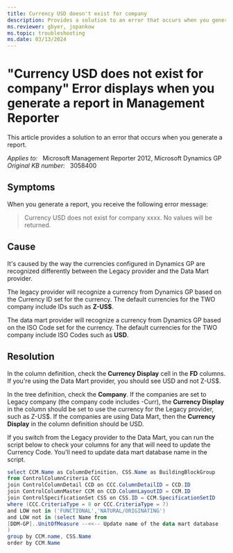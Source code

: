 ```yaml
---
title: Currency USD doesn't exist for company  
description: Provides a solution to an error that occurs when you generate a report.
ms.reviewer: gbyer, jopankow
ms.topic: troubleshooting
ms.date: 03/13/2024
---
```

# "Currency USD does not exist for company" Error displays when you generate a report in Management Reporter

This article provides a solution to an error that occurs when you generate a report.

_Applies to:_ &nbsp; Microsoft Management Reporter 2012, Microsoft Dynamics GP  
_Original KB number:_ &nbsp; 3058400

## Symptoms

When you generate a report, you receive the following error message:

> Currency USD does not exist for company xxxx. No values will be returned.

## Cause

It's caused by the way the currencies configured in Dynamics GP are recognized differently between the Legacy provider and the Data Mart provider.

The legacy provider will recognize a currency from Dynamics GP based on the Currency ID set for the currency. The default currencies for the TWO company include IDs such as **Z-US$**.

The data mart provider will recognize a currency from Dynamics GP based on the ISO Code set for the currency. The default currencies for the TWO company include ISO Codes such as **USD**.

## Resolution

In the column definition, check the **Currency Display** cell in the **FD** columns. If you're using the Data Mart provider, you should see USD and not Z-US$.

In the tree definition, check the **Company**. If the companies are set to Legacy company (the company code includes -Curr), the **Currency Display** in the column should be set to use the currency for the Legacy provider, such as Z-US$. If the companies are using Data Mart, then the **Currency Display** in the column definition should be USD.

If you switch from the Legacy provider to the Data Mart, you can run the script below to check your columns for any that will need to update the Currency Code. You'll need to update data mart database name in the script.

```powershell
select CCM.Name as ColumnDefinition, CSS.Name as BuildingBlockGroup
from ControlColumnCriteria CCC
join ControlColumnDetail CCD on CCC.ColumnDetailID = CCD.ID
join ControlColumnMaster CCM on CCD.ColumnLayoutID = CCM.ID
join ControlSpecificationSet CSS on CSS.ID = CCM.SpecificationSetID
where (CCC.CriteriaType = 8 or CCC.CriteriaType = 7)
and LOW not in ('FUNCTIONAL','NATURAL/ORIGINATING')
and LOW not in (select Name from 
[DDM-GP]..UnitOfMeasure --<<-- Update name of the data mart database
) 
group by CCM.name, CSS.Name
order by CCM.Name
```
